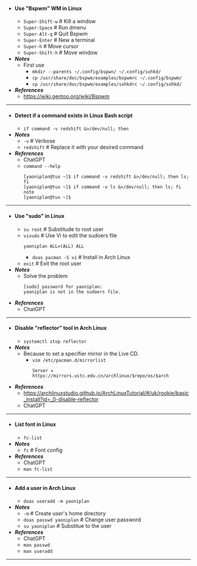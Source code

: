 - #### Use "Bspwm" WM in Linux
    - `Super-Shift-w` # Kill a window
    - `Super-Space` # Run dmenu
    - `Super-Alt-q` # Quit Bspwm
    - `Super-Enter` # New a terminal
    - `Super-h` # Move cursor
    - `Super-Shift-h` # Move window
- ***Notes***
    - First use
        - `mkdir --parents ~/.config/bspwn/ ~/.config/sxhkd/`
        - `cp /usr/share/doc/bspwm/examples/bspwmrc ~/.config/bspwm/`
        - `cp /usr/share/doc/bspwm/examples/sxhkdrc ~/.config/sxhkd/`
- ***References***
    - https://wiki.gentoo.org/wiki/Bspwm
- ---
- #### Detect if a command exists in Linux Bash script
    - `if command -v redshift &>/dev/null; then`
- ***Notes***
    - `-v` # Verbose
    - `redshift` # Replace it with your desired command
- ***References***
    - ChatGPT
    - `command --help`
      ```
      [yaoniplan@tux ~]$ if command -v redshift &>/dev/null; then ls; fi
      [yaoniplan@tux ~]$ if command -v ls &>/dev/null; then ls; fi
      note
      [yaoniplan@tux ~]$
      ```
- ---
- #### Use "sudo" in Linux
    - `su root` # Substitude to root user
    - `visudo` # Use Vi to edit the sudoers file
      ```
      yaoniplan ALL=(ALL) ALL
      ```
        - `doas pacman -S vi` # Install in Arch Linux
    - `exit` # Exit the root user
- ***Notes***
    - Solve the problem
      ```
      [sudo] password for yaoniplan: 
      yaoniplan is not in the sudoers file.
      ```
- ***References***
    - ChatGPT
- ---
- #### Disable "reflector" tool in Arch Linux
    - `systemctl stop reflector`
- ***Notes***
    - Because to set a specifier mirror in the Live CD.
        - `vim /etc/pacman.d/mirrorlist`
          ```
          Server = https://mirrors.ustc.edu.cn/archlinux/$repo/os/$arch
          ```
- ***References***
    - https://archlinuxstudio.github.io/ArchLinuxTutorial/#/uk/rookie/basic_install?id=_0-disable-reflector
    - ChatGPT
- ---
- #### List font in Linux
    - `fc-list`
- ***Notes***
    - `fc` # Font config
- ***References***
    - ChatGPT
    - `man fc-list`
- ---
- #### Add a user in Arch Linux
    - `doas useradd -m yaoniplan`
- ***Notes***
    - `-m` # Create user's home directory
    - `doas passwd yaoniplan` # Change user password
    - `su yaoniplan` # Substitue to the user
- ***References***
    - ChatGPT
    - `man passwd`
    - `man useradd`
- ---
